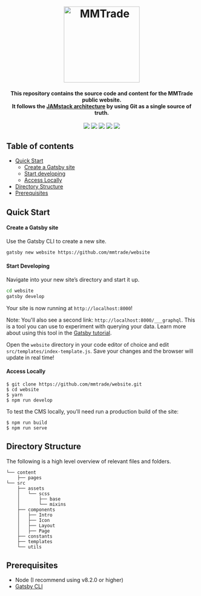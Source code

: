 <h1 align="center">
    <img alt="MMTrade" title="MMTrade" src="https://github.com/mmtrade/website/blob/master/.github/logo.svg" width="200"> </br>
</h1>

<h4 align="center">
  This repository contains the source code and content for the MMTrade public website. </br>
  It follows the <a href="https://jamstack.org">JAMstack architecture</a> by using Git as a single source of truth.
</h4>

<p align="center">
    <a target="_blank" href="https://circleci.com/gh/mmtrade/website"><img src="https://circleci.com/gh/mmtrade/website.svg?style=svg"></a> <a target="_blank" href="https://codecov.io/gh/mmtrade/website"><img src="https://codecov.io/gh/mmtrade/website/branch/master/graph/badge.svg"></a> <a target="_blank" href="https://www.codacy.com/app/mmtrade/website?utm_source=github.com&amp;utm_medium=referral&amp;utm_content=mmtrade/website&amp;utm_campaign=Badge_Grade"><img src="https://api.codacy.com/project/badge/Grade/f7e27bb3a28a46a6b13453a02801c5c9"></a> <a target="_blank" href="https://codeclimate.com/github/mmtrade/website"><img src="https://img.shields.io/codeclimate/maintainability/mmtrade/website.svg"></a> <a href="https://app.fossa.io/projects/git%2Bgithub.com%2Fmmtrade%2Fwebsite?ref=badge_shield" alt="FOSSA Status"><img src="https://app.fossa.io/api/projects/git%2Bgithub.com%2Fmmtrade%2Fwebsite.svg?type=shield"/></a>
</p>

## Table of contents

+ [Quick Start](http://github.com/mmtrade/website#quick-start)
    + [Create a Gatsby site](http://github.com/mmtrade/website#create-a-gatsby-site)
    + [Start developing](http://github.com/mmtrade/website#start-developing)
    + [Access Locally](http://github.com/mmtrade/website#access-locally)
+ [Directory Structure](http://github.com/mmtrade/website#directory-structure)
+ [Prerequisites](http://github.com/mmtrade/website#prerequisites)

## Quick Start

#### Create a Gatsby site

Use the Gatsby CLI to create a new site.

```sh
gatsby new website https://github.com/mmtrade/website
```

#### Start Developing

Navigate into your new site’s directory and start it up.

```sh
cd website
gatsby develop
```

Your site is now running at `http://localhost:8000`!

Note: You'll also see a second link: `http://localhost:8000/___graphql`. This is a tool you can use to experiment with querying your data. Learn more about using this tool in the [Gatsby tutorial](https://www.gatsbyjs.org/tutorial/part-five/#introducing-graphiql).

Open the `website` directory in your code editor of choice and edit `src/templates/index-template.js`. Save your changes and the browser will update in real time!

#### Access Locally
```
$ git clone https://github.com/mmtrade/website.git
$ cd website
$ yarn
$ npm run develop
```
To test the CMS locally, you'll need run a production build of the site:
```
$ npm run build
$ npm run serve
```

## Directory Structure

The following is a high level overview of relevant files and folders.


```
└── content
    ├── pages
└── src
    ├── assets
    │   └── scss
    │       ├── base
    │       └── mixins
    ├── components
    │   ├── Intro
    │   ├── Icon
    │   ├── Layout
    │   ├── Page
    ├── constants
    ├── templates
    └── utils

```

## Prerequisites

- Node (I recommend using v8.2.0 or higher)
- [Gatsby CLI](https://www.gatsbyjs.org/docs/)